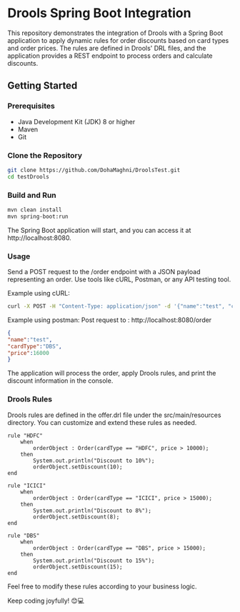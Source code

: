 # Drools Spring Boot Integration

This repository demonstrates the integration of Drools with a Spring Boot application to apply dynamic rules for order discounts based on card types and order prices. The rules are defined in Drools' DRL files, and the application provides a REST endpoint to process orders and calculate discounts.

## Getting Started

### Prerequisites
- Java Development Kit (JDK) 8 or higher
- Maven
- Git

### Clone the Repository
```bash
git clone https://github.com/DohaMaghni/DroolsTest.git
cd testDrools
```

### Build and Run
```bash
mvn clean install
mvn spring-boot:run
```
The Spring Boot application will start, and you can access it at http://localhost:8080.

### Usage
Send a POST request to the /order endpoint with a JSON payload representing an order. Use tools like cURL, Postman, or any API testing tool.

Example using cURL:
```bash
curl -X POST -H "Content-Type: application/json" -d '{"name":"test", "cardType":"DBS", "price":16000}' http://localhost:8080/order
```
Example using postman:
Post request to : http://localhost:8080/order
```json
{
"name":"test",
"cardType":"DBS",
"price":16000
}
```
The application will process the order, apply Drools rules, and print the discount information in the console.

### Drools Rules
Drools rules are defined in the offer.drl file under the src/main/resources directory. You can customize and extend these rules as needed.
```drools
rule "HDFC"
    when
        orderObject : Order(cardType == "HDFC", price > 10000);
    then
        System.out.println("Discount to 10%");
        orderObject.setDiscount(10);
end

rule "ICICI"
    when
        orderObject : Order(cardType == "ICICI", price > 15000);
    then
        System.out.println("Discount to 8%");
        orderObject.setDiscount(8);
end

rule "DBS"
    when
        orderObject : Order(cardType == "DBS", price > 15000);
    then
        System.out.println("Discount to 15%");
        orderObject.setDiscount(15);
end
```
Feel free to modify these rules according to your business logic.


Keep coding joyfully! 😊💻











